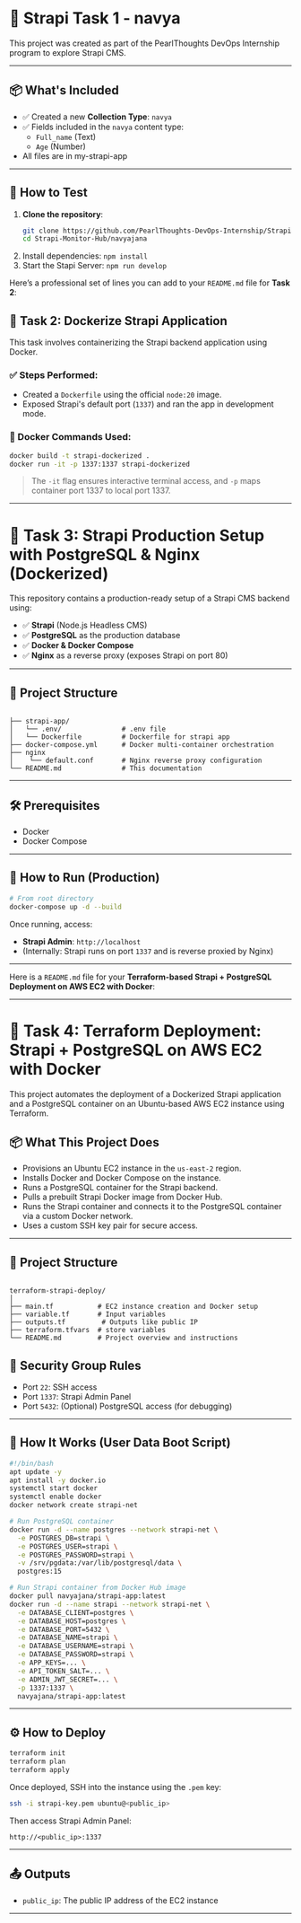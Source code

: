 # 🚀 Strapi Task 1 - navya

This project was created as part of the PearlThoughts DevOps Internship program to explore Strapi CMS.

---

## 📦 What's Included

- ✅ Created a new **Collection Type**: `navya`
- ✅ Fields included in the `navya` content type:
  - `Full_name` (Text)
  - `Age` (Number)
- All files are in my-strapi-app
---

## 🧪 How to Test

1. **Clone the repository**:
   ```bash
   git clone https://github.com/PearlThoughts-DevOps-Internship/Strapi-Monitor-Hub.git
   cd Strapi-Monitor-Hub/navyajana
2. Install dependencies:
    ```npm install```
3. Start the Stapi Server:
    ```npm run develop```

Here’s a professional set of lines you can add to your `README.md` file for **Task 2**:


## 🚀 Task 2: Dockerize Strapi Application

This task involves containerizing the Strapi backend application using Docker.

### ✅ Steps Performed:

* Created a `Dockerfile` using the official `node:20` image.
* Exposed Strapi's default port (`1337`) and ran the app in development mode.

### 🐳 Docker Commands Used:

```bash
docker build -t strapi-dockerized .
docker run -it -p 1337:1337 strapi-dockerized
```

> The `-it` flag ensures interactive terminal access, and `-p` maps container port 1337 to local port 1337.


---

# 🚀 Task 3: Strapi Production Setup with PostgreSQL & Nginx (Dockerized)

This repository contains a production-ready setup of a Strapi CMS backend using:

- ✅ **Strapi** (Node.js Headless CMS)
- ✅ **PostgreSQL** as the production database
- ✅ **Docker & Docker Compose**
- ✅ **Nginx** as a reverse proxy (exposes Strapi on port 80)

---

## 📁 Project Structure

```

├── strapi-app/
│   └── .env/               # .env file
│   └── Dockerfile          # Dockerfile for strapi app
├── docker-compose.yml      # Docker multi-container orchestration
├── nginx
│    └── default.conf       # Nginx reverse proxy configuration
└── README.md               # This documentation

````

---

## 🛠️ Prerequisites

- Docker
- Docker Compose

---

## 🚀 How to Run (Production)

```bash
# From root directory
docker-compose up -d --build
```

Once running, access:

* **Strapi Admin**: `http://localhost`
* (Internally: Strapi runs on port `1337` and is reverse proxied by Nginx)

---


Here is a `README.md` file for your **Terraform-based Strapi + PostgreSQL Deployment on AWS EC2 with Docker**:

---

# 🚀 Task 4: Terraform Deployment: Strapi + PostgreSQL on AWS EC2 with Docker

This project automates the deployment of a Dockerized Strapi application and a PostgreSQL container on an Ubuntu-based AWS EC2 instance using Terraform.

## 📦 What This Project Does

- Provisions an Ubuntu EC2 instance in the `us-east-2` region.
- Installs Docker and Docker Compose on the instance.
- Runs a PostgreSQL container for the Strapi backend.
- Pulls a prebuilt Strapi Docker image from Docker Hub.
- Runs the Strapi container and connects it to the PostgreSQL container via a custom Docker network.
- Uses a custom SSH key pair for secure access.

---

## 📁 Project Structure

```

terraform-strapi-deploy/
│
├── main.tf           # EC2 instance creation and Docker setup
├── variable.tf       # Input variables
├── outputs.tf         # Outputs like public IP
├── terraform.tfvars  # store variables
└── README.md         # Project overview and instructions

````

## 🔐 Security Group Rules

- Port `22`: SSH access
- Port `1337`: Strapi Admin Panel
- Port `5432`: (Optional) PostgreSQL access (for debugging)

---

## 🔧 How It Works (User Data Boot Script)

```bash
#!/bin/bash
apt update -y
apt install -y docker.io
systemctl start docker
systemctl enable docker
docker network create strapi-net

# Run PostgreSQL container
docker run -d --name postgres --network strapi-net \
  -e POSTGRES_DB=strapi \
  -e POSTGRES_USER=strapi \
  -e POSTGRES_PASSWORD=strapi \
  -v /srv/pgdata:/var/lib/postgresql/data \
  postgres:15

# Run Strapi container from Docker Hub image
docker pull navyajana/strapi-app:latest
docker run -d --name strapi --network strapi-net \
  -e DATABASE_CLIENT=postgres \
  -e DATABASE_HOST=postgres \
  -e DATABASE_PORT=5432 \
  -e DATABASE_NAME=strapi \
  -e DATABASE_USERNAME=strapi \
  -e DATABASE_PASSWORD=strapi \
  -e APP_KEYS=... \
  -e API_TOKEN_SALT=... \
  -e ADMIN_JWT_SECRET=... \
  -p 1337:1337 \
  navyajana/strapi-app:latest
````

---

## ⚙️ How to Deploy

```bash
terraform init
terraform plan
terraform apply
```

Once deployed, SSH into the instance using the `.pem` key:

```bash
ssh -i strapi-key.pem ubuntu@<public_ip>
```

Then access Strapi Admin Panel:

```url
http://<public_ip>:1337
```

---

## 📤 Outputs

* `public_ip`: The public IP address of the EC2 instance 

---
